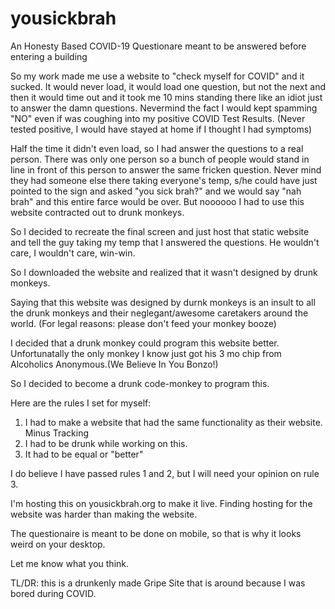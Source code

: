 # yousickbrah
An Honesty Based COVID-19 Questionare meant to be answered before entering a building 

So my work made me use a website to "check myself for COVID" and it sucked. 
It would never load, it would load one question, but not the next and then it would time out and it took me 10 mins standing there like an idiot just to answer the damn questions. Nevermind the fact I would kept spamming "NO" even if was coughing into my positive COVID Test Results. (Never tested positive, I would have stayed at home if I thought I had symptoms)

Half the time it didn't even load, so I had answer the questions to a real person. There was only one person so a bunch of people would stand in line in front of this person to answer the same fricken question. Never mind they had someone else there taking everyone's temp, s/he could have just pointed to the sign and asked "you sick brah?" and we would say "nah brah" and this entire farce would be over. But noooooo I had to use this website contracted out to drunk monkeys. 

So I decided to recreate the final screen and  just host that static website and tell the guy taking my temp that I answered the questions. He wouldn't care, I wouldn't care, win-win. 

So I downloaded the website and realized that it wasn't designed by drunk monkeys. 

Saying that this website was designed by durnk monkeys is an insult to all the drunk monkeys and their neglegant/awesome caretakers around the world. (For legal reasons: please don't feed your monkey booze)

I decided that a drunk monkey could program this website better. Unfortunatally the only monkey I know just got his 3 mo chip from Alcoholics Anonymous.(We Believe In You Bonzo!)

So I decided to become a drunk code-monkey to program this.

Here are the rules I set for myself:
1. I had to make a website that had the same functionality as their website. Minus Tracking
2. I had to be drunk while working on this. 
3. It had to be equal or "better"

I do believe I have passed rules 1 and 2, but I will need your opinion on rule 3.

I'm hosting this on 
yousickbrah.org 
to make it live. Finding hosting for the website was harder than making the website. 

The questionaire is meant to be done on mobile, so that is why it looks weird on your desktop. 

Let me know what you think. 

TL/DR: this is a drunkenly made Gripe Site that is around because I was bored during COVID. 
